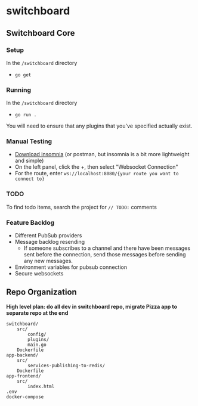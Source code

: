 # switchboard

## Switchboard Core
### Setup
In the `/switchboard` directory
- `go get`

### Running
In the `/switchboard` directory
- `go run .`

You will need to ensure that any plugins that you've specified actually exist.

### Manual Testing
- [Download insomnia](https://insomnia.rest/download) (or postman, but insomnia is a bit more lightweight and simple)
- On the left panel, click the +, then select "Websocket Connection"
- For the route, enter `ws://localhost:8080/{your route you want to connect to}`

### TODO
To find todo items, search the project for `// TODO:` comments

### Feature Backlog
- Different PubSub providers
- Message backlog resending
  - If someone subscribes to a channel and there have been messages sent before the connection, send those messages before sending any new messages. 
- Environment variables for pubsub connection
- Secure websockets

## Repo Organization

**High level plan: do all dev in switchboard repo, migrate Pizza app to separate repo at the end**
```
switchboard/
	src/
    	config/
        plugins/
        main.go
	Dockerfile
app-backend/
	src/
    	services-publishing-to-redis/
	Dockerfile
app-frontend/
	src/
    	index.html
.env
docker-compose
```
